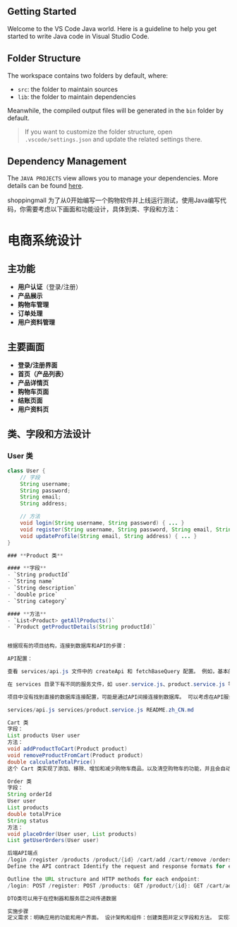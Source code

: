 ## Getting Started

Welcome to the VS Code Java world. Here is a guideline to help you get started to write Java code in Visual Studio Code.

## Folder Structure

The workspace contains two folders by default, where:

- `src`: the folder to maintain sources
- `lib`: the folder to maintain dependencies

Meanwhile, the compiled output files will be generated in the `bin` folder by default.

> If you want to customize the folder structure, open `.vscode/settings.json` and update the related settings there.

## Dependency Management

The `JAVA PROJECTS` view allows you to manage your dependencies. More details can be found [here](https://github.com/microsoft/vscode-java-dependency#manage-dependencies).

shoppingmall
为了从0开始编写一个购物软件并上线运行测试，使用Java编写代码，你需要考虑以下画面和功能设计，具体到类、字段和方法：

# 电商系统设计

## 主功能
- **用户认证**（登录/注册）
- **产品展示**
- **购物车管理**
- **订单处理**
- **用户资料管理**

## 主要画面
- **登录/注册界面**
- **首页（产品列表）**
- **产品详情页**
- **购物车页面**
- **结账页面**
- **用户资料页**

## 类、字段和方法设计

### **User 类**
```java
class User {
    // 字段
    String username;
    String password;
    String email;
    String address;

    // 方法
    void login(String username, String password) { ... }
    void register(String username, String password, String email, String address) { ... }
    void updateProfile(String email, String address) { ... }
}

### **Product 类**

#### **字段**
- `String productId`
- `String name`
- `String description`
- `double price`
- `String category`

#### **方法**
- `List<Product> getAllProducts()`
- `Product getProductDetails(String productId)`


根据现有的项目结构，连接到数据库和API的步骤：

API配置：

查看 services/api.js 文件中的 createApi 和 fetchBaseQuery 配置。 例如，基本的API URL是通过环境变量 EXPO_PUBLIC_BASE_URL 来设置的。 连接到API：

在 services 目录下有不同的服务文件，如 user.service.js、product.service.js 等，这些文件定义了如何与API进行交互。 例如，product.service.js 文件中定义了获取、创建、更新和删除产品的API端点。 数据库连接：

项目中没有找到直接的数据库连接配置，可能是通过API间接连接到数据库。 可以考虑在API服务端配置数据库连接，例如使用Express和MongoDB等。 你可以参考这些文件来实现API连接：

services/api.js services/product.service.js README.zh_CN.md

Cart 类
字段： 
List products User user 
方法： 
void addProductToCart(Product product) 
void removeProductFromCart(Product product) 
double calculateTotalPrice() 
这个 Cart 类实现了添加、移除、增加和减少购物车商品，以及清空购物车的功能，并且会自动更新总商品数、总价格和总折扣。

Order 类
字段： 
String orderId 
User user 
List products 
double totalPrice 
String status 
方法： 
void placeOrder(User user, List products) 
List getUserOrders(User user)

后端API端点
/login /register /products /product/{id} /cart/add /cart/remove /orders /order/{id} 
Define the API contract Identify the request and response formats for each endpoint:

Outline the URL structure and HTTP methods for each endpoint:
/login: POST /register: POST /products: GET /product/{id}: GET /cart/add: POST /cart/remove: POST /orders: GET /order/{id}: GET Step 2: Implement API endpoints

DTO类可以用于在控制器和服务层之间传递数据

实施步骤
定义需求：明确应用的功能和用户界面。 设计架构和组件：创建类图并定义字段和方法。 实现功能：基于定义的需求和架构编写代码。 测试：测试每个功能，确保用户体验流畅。 部署：将应用部署到生产环境，并进行上线运行测试。
